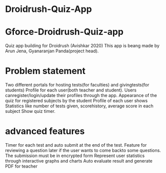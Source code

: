 # Droidrush-Quiz-App

# Gforce-Droidrush-Quiz-app
Quiz app building for Droidrush (Avishkar 2020)
This app is beang made by Arun Jena, Gyanaranjan Panda(project head).
# Problem statement

Two different portals for hosting tests(for faculties) and givingtests(for students)
Profile for each user(both teacher and student). Users canregister/login/update their profiles through the app.
Appearance of the quiz for registered subjects by the student
Profile of each user shows Statistics like number of tests given, scorehistory, average score in each subject
Show quiz timer.

# advanced features

Timer for each test and auto submit at the end of the test.
Feature for reviewing a question later if the user wants to come backto some questions.
The submission must be in encrypted form
Represent user statistics through interactive graphs and charts
Auto evaluate result and generate PDF for teacher
